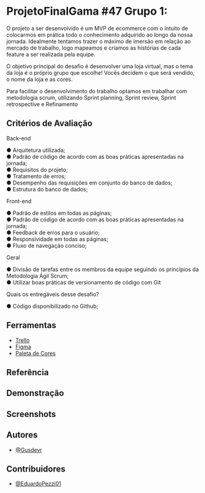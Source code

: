 # ProjetoFinalGama #47 Grupo 1:

O projeto a ser desenvolvido é um MVP de ecommerce com o
intuito de colocarmos em prática todo o conhecimento
adquirido ao longo da nossa jornada. Idealmente tentamos
trazer o máximo de imersão em relação ao mercado de
trabalho, logo mapeamos e criamos as histórias de cada feature
a ser realizada pela equipe.

O objetivo principal do desafio é desenvolver uma loja virtual,
mas o tema da loja é o próprio grupo que escolhe! Vocês
decidem o que será vendido, o nome da loja e as cores.

Para facilitar o desenvolvimento do trabalho optamos em trabalhar com metodologia scrum, utilizando Sprint planning, Sprint review, Sprint retrospective e Refinamento

## Critérios de Avaliação

Back-end

● Arquitetura utilizada;<br>
● Padrão de código de acordo com as boas práticas apresentadas na jornada;<br>
● Requisitos do projeto;<br>
● Tratamento de erros;<br>
● Desempenho das requisições em conjunto do banco de dados;<br>
● Estrutura do banco de dados;

Front-end

● Padrão de estilos em todas as páginas;<br>
● Padrão de código de acordo com as boas práticas apresentadas na jornada;<br>
● Feedback de erros para o usuário;<br>
● Responsividade em todas as páginas;<br>
● Fluxo de navegação conciso;<br>

Geral

● Divisão de tarefas entre os membros da equipe seguindo os princípios da Metodologia Ágil Scrum;<br>
● Utilizar boas práticas de versionamento de código com Git

Quais os entregáveis desse desafio?

● Código disponibilizado no Github;

## Ferramentas

- [Trello](https://trello.com/b/Bl2TCbwX/desafio-final-47-grupo-4)
- [Figma](https://www.figma.com/file/GXs05SIY7mVoEnlsdFByzg/Ecommerce-Wireframe?node-id=0-1)
- [Paleta de Cores](https://www.materialpalette.com/)

## Referência

## Demonstração

## Screenshots

## Autores

- [@Gusdevr](https://github.com/Gusdevr)

## Contribuidores

- [@EduardoPezzi01](https://github.com/EduardoPezzi01)

